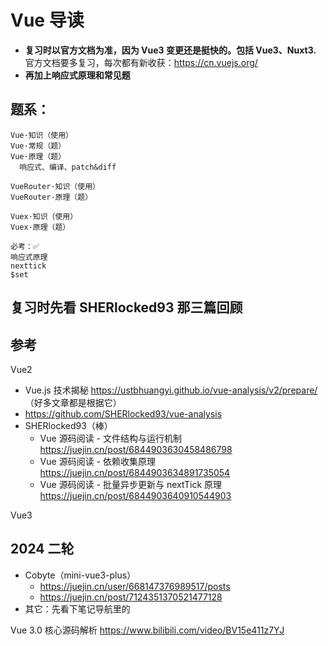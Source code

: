 # Vue 导读

- **复习时以官方文档为准，因为 Vue3 变更还是挺快的。包括 Vue3、Nuxt3.**
  官方文档要多复习，每次都有新收获：https://cn.vuejs.org/
- **再加上响应式原理和常见题**

## 题系：

```
Vue·知识（使用）
Vue·常规（题）
Vue·原理（题）
  响应式、编译、patch&diff

VueRouter·知识（使用）
VueRouter·原理（题）

Vuex·知识（使用）
Vuex·原理（题）

必考：✅
响应式原理
nexttick
$set

```

## 复习时先看 SHERlocked93 那三篇回顾

## 参考

Vue2

- Vue.js 技术揭秘 https://ustbhuangyi.github.io/vue-analysis/v2/prepare/ （好多文章都是根据它）
- https://github.com/SHERlocked93/vue-analysis
- SHERlocked93（棒）
  - Vue 源码阅读 - 文件结构与运行机制 https://juejin.cn/post/6844903630458486798
  - Vue 源码阅读 - 依赖收集原理 https://juejin.cn/post/6844903634891735054
  - Vue 源码阅读 - 批量异步更新与 nextTick 原理 https://juejin.cn/post/6844903640910544903

Vue3

## 2024 二轮

- Cobyte（mini-vue3-plus）
  - https://juejin.cn/user/668147376989517/posts
  - https://juejin.cn/post/7124351370521477128
- 其它：先看下笔记导航里的


Vue 3.0 核心源码解析 https://www.bilibili.com/video/BV15e411z7YJ